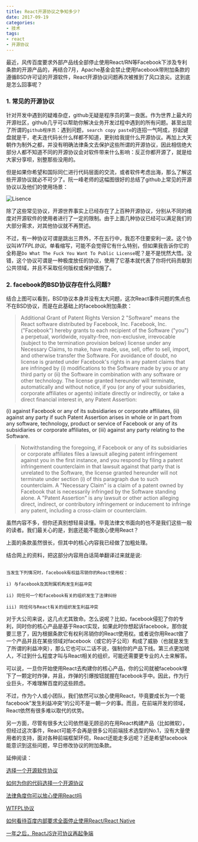 ```yaml
---
title: React开源协议之争知多少?
date: 2017-09-19
categories: 
- 技术
tags:
- react
- 开源协议
---
```

最近，风传百度要求外部产品线全部停止使用React/RN等Facebook下涉及专利条款的开源产品的，再结合7月，Apache基金会禁止使用facebook带附加条款的遵循BSD许可证的开源软件，React开源协议问题再次被推到了风口浪尖。这到底是怎么回事呢？


<!--more-->
### 1. 常见的开源协议

针对开发中遇到的疑难杂症，github无疑是程序员的第一良医。作为世界上最大的开源社区，github几乎可以帮助你解决业务开发过程中遇到的所有问题。甚至出现了所谓的`github程序员`：遇到问题，`search copy paste`的连招一气呵成，抄起键盘就是干，老夫连代码长什么样都不知道，更别给我提什么开源协议。再加上大天朝作为制外之都，并没有明确法律条文去保护这些所谓的开源协议，因此相信绝大部分人都不知道不同的开源协议会对软件带来什么影响：反正你都开源了，就是给大家分享呗，别整那些没用的。

  

但是如果你希望和国际同仁进行代码层面的交流，或者软件考虑出海，那么了解这些开源协议就必不可少了。阮一峰老师的这幅图很好的总结了github上常见的开源协议以及他们的使用场景：

![Lisence](http://image.beekka.com/blog/201105/bg2011050101.png)

除了这些常见协议，开源世界事实上已经存在了上百种开源协议，分别从不同的维度对开源软件的使用者进行了一定的限制。由于上面几种协议已经可以满足我们的大部分需求，对其他协议就不再赘述。

  

不过，有一种协议可谓是跳出三界外，不在五行中，我忍不住要安利一波。这个协议叫*WTFPL协议*。单看缩写，可能不会觉得它有什么特别，但如果我告诉你它的全称是`Do What The Fuck You Want To Public License`呢？是不是恍然大悟。没错，这个协议可谓是一种极度放任的协议，使用了它基本就代表了你将代码贡献到公共领域，并且不采取任何版权或保护措施了。

### 2. facebook的BSD协议存在什么问题?

结合上图可以看到，BSD协议本身并没有太大问题，这次React事件问题的焦点也不在BSD协议，而是在此基础上的facebook附加条款：

> Additional Grant of Patent Rights Version 2 "Software" means the React software distributed by Facebook, Inc. Facebook, Inc. ("Facebook") hereby grants to each recipient of the Software ("you") a perpetual, worldwide, royalty-free, non-exclusive, irrevocable (subject to the termination provision below) license under any Necessary Claims, to make, have made, use, sell, offer to sell, import, and otherwise transfer the Software. For avoidance of doubt, no license is granted under Facebook's rights in any patent claims that are infringed by (i) modifications to the Software made by you or any third party or (ii) the Software in combination with any software or other technology. The license granted hereunder will terminate, automatically and without notice, if you (or any of your subsidiaries, corporate affiliates or agents) initiate directly or indirectly, or take a direct financial interest in, any Patent Assertion: 

> <div style="font-weight: bold">

(i) against Facebook or any of its subsidiaries or corporate affiliates, (ii) against any party if such Patent Assertion arises in whole or in part from any software, technology, product or service of Facebook or any of its subsidiaries or corporate affiliates, or (iii) against any party relating to the Software.

 </div>

> Notwithstanding the foregoing, if Facebook or any of its subsidiaries or corporate affiliates files a lawsuit alleging patent infringement against you in the first instance, and you respond by filing a patent infringement counterclaim in that lawsuit against that party that is unrelated to the Software, the license granted hereunder will not terminate under section (i) of this paragraph due to such counterclaim. A "Necessary Claim" is a claim of a patent owned by Facebook that is necessarily infringed by the Software standing alone. A "Patent Assertion" is any lawsuit or other action alleging direct, indirect, or contributory infringement or inducement to infringe any patent, including a cross-claim or counterclaim.

虽然内容不多，但你还真别想轻易读懂。毕竟法律文书面向的也不是我们这些一般的读者。我们最关心的是，到底还能不能放心使用React？

  

上面的条款虽然很长，但其中的核心内容我已经做了加粗处理。

  

结合网上的资料，把这部分内容用白话简单翻译过来就是说:

```

当发生下列情况时，facebook有权益吊销你的React使用权：

i) 与facebook及其附属机构发生利益冲突

ii) 同任何一个和facebook有关的组织发生了法律纠纷

iii) 同任何与React有关的组织发生利益冲突

```

对于大公司来说，这几点尤其致命。怎么说呢？比如，facebook侵犯了你的专利，同时你的核心产品是基于React实现，如果此时你想起诉facebook，那你就要三思了，因为根据条款它有权利吊销你的React使用权。或者说你用React做了一个产品并且在某些领域对facebook（或它的子公司）构成了威胁（也就是发生了所谓的利益冲突），那么它也可以二话不说，强制你的产品下线。第三点更加唬人，不过到什么程度才叫与React相关的组织，可能还需要更专业的人士来解答。

  

可以说，一旦你开始使用React去构建你的核心产品，你的公司就被facebook埋下了一颗定时炸弹，并且，炸弹的引爆按钮就握在facebook手中。因此，作为行业巨头，不难理解百度的这些顾虑。  

  

不过，作为个人或小团队，我们依然可以放心使用React，毕竟要成长为一个能facebook”发生利益冲突“的公司不是一朝一夕的事。而且，在前端开发的领域，React依然有很多难以取代的优势。



另一方面，尽管有很多大公司依然毫无顾忌的在用React构建产品（比如微软），但经过这次事件，React可能不会再是很多公司前端技术选型的No.1，没有大量使用者的支持，面对各种前端框架环伺，React还能走多远呢？还是希望facebook能意识到这些问题，早日修改协议的附加条款。



延伸阅读：

[选择一个开源软件协议](http://choosealicense.online/)

[如何为你的代码选择一个开源协议](http://www.cnblogs.com/Wayou/p/how_to_choose_a_license.html)

[法律角度你可以放心使用React吗](https://zhuanlan.zhihu.com/p/27990414)

[WTFPL协议](https://zh.wikipedia.org/wiki/WTFPL)

[如何看待百度内部要求全面停止使用React/React Native](https://www.zhihu.com/question/65437198/answer/231290033)

[一年之后，ReactJS许可协议再起争端](https://linux.cn/article-8733-1.html)
